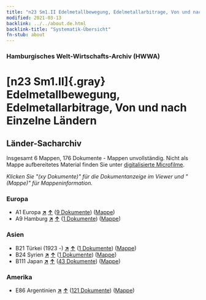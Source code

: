 ```yaml
---
title: "n23 Sm1.II Edelmetallbewegung, Edelmetallarbitrage, Von und nach Einzelne Ländern"
modified: 2021-03-13
backlink: ../../about.de.html
backlink-title: "Systematik-Übersicht"
fn-stub: about
---
```


### Hamburgisches Welt-Wirtschafts-Archiv (HWWA)

# [n23 Sm1.II]{.gray}&#8201; Edelmetallbewegung, Edelmetallarbitrage, Von und nach Einzelne Ländern&#160; 







## Länder-Sacharchiv




Insgesamt 6 Mappen, 176 Dokumente - Mappen unvollständig.
Nicht als Mappe aufbereitetes Material finden Sie unter [digitalisierte Microfilme](/film/h1_sh.de.html).

_Klicken Sie "(xy Dokumente)" für die Dokumentanzeige im Viewer und "(Mappe)" für Mappeninformation._




### Europa

- A1 Europa [**&nearr;**](../../../geo/i/140892/about.de.html "Europa (alle Mappen)") [**&uarr;**](../../../geo/about.de.html#A1 "Ländersystematik") (<a href="https://pm20.zbw.eu/iiifview/folder/sh/140892,145307" title="über: Europa : Edelmetallbewegung, Edelmetallarbitrage, Von und nach Einzelne Ländern" target="_blank">9 Dokumente</a>) ([Mappe](../../../../folder/sh/1408xx/140892/1453xx/145307/about.de.html))
- A9 Hamburg [**&nearr;**](../../../geo/i/140905/about.de.html "Hamburg (alle Mappen)") [**&uarr;**](../../../geo/about.de.html#A9 "Ländersystematik") (<a href="https://pm20.zbw.eu/iiifview/folder/sh/140905,145307" title="über: Hamburg : Edelmetallbewegung, Edelmetallarbitrage, Von und nach Einzelne Ländern" target="_blank">1 Dokumente</a>) ([Mappe](../../../../folder/sh/1409xx/140905/1453xx/145307/about.de.html))

### Asien

- B21 Türkei (1923 -) [**&nearr;**](../../../geo/i/141111/about.de.html "Türkei (1923 -) (alle Mappen)") [**&uarr;**](../../../geo/about.de.html#B21 "Ländersystematik") (<a href="https://pm20.zbw.eu/iiifview/folder/sh/141111,145307" title="über: Türkei (1923 -) : Edelmetallbewegung, Edelmetallarbitrage, Von und nach Einzelne Ländern" target="_blank">1 Dokumente</a>) ([Mappe](../../../../folder/sh/1411xx/141111/1453xx/145307/about.de.html))
- B24 Syrien [**&nearr;**](../../../geo/i/141114/about.de.html "Syrien (alle Mappen)") [**&uarr;**](../../../geo/about.de.html#B24 "Ländersystematik") (<a href="https://pm20.zbw.eu/iiifview/folder/sh/141114,145307" title="über: Syrien : Edelmetallbewegung, Edelmetallarbitrage, Von und nach Einzelne Ländern" target="_blank">1 Dokumente</a>) ([Mappe](../../../../folder/sh/1411xx/141114/1453xx/145307/about.de.html))
- B111 Japan [**&nearr;**](../../../geo/i/141272/about.de.html "Japan (alle Mappen)") [**&uarr;**](../../../geo/about.de.html#B111 "Ländersystematik") (<a href="https://pm20.zbw.eu/iiifview/folder/sh/141272,145307" title="über: Japan : Edelmetallbewegung, Edelmetallarbitrage, Von und nach Einzelne Ländern" target="_blank">43 Dokumente</a>) ([Mappe](../../../../folder/sh/1412xx/141272/1453xx/145307/about.de.html))

### Amerika

- E86 Argentinien [**&nearr;**](../../../geo/i/141692/about.de.html "Argentinien (alle Mappen)") [**&uarr;**](../../../geo/about.de.html#E86 "Ländersystematik") (<a href="https://pm20.zbw.eu/iiifview/folder/sh/141692,145307" title="über: Argentinien : Edelmetallbewegung, Edelmetallarbitrage, Von und nach Einzelne Ländern" target="_blank">121 Dokumente</a>) ([Mappe](../../../../folder/sh/1416xx/141692/1453xx/145307/about.de.html))








